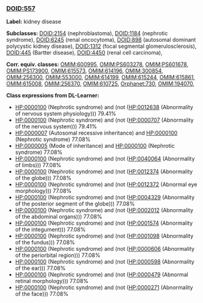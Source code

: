 
### [DOID:557](http://purl.obolibrary.org/obo/DOID_557)
**Label:** kidney disease

**Subclasses:** [DOID:2154](http://purl.obolibrary.org/obo/DOID_2154) (nephroblastoma), [DOID:1184](http://purl.obolibrary.org/obo/DOID_1184) (nephrotic syndrome), [DOID:6245](http://purl.obolibrary.org/obo/DOID_6245) (renal oncocytoma), [DOID:898](http://purl.obolibrary.org/obo/DOID_898) (autosomal dominant polycystic kidney disease), [DOID:1312](http://purl.obolibrary.org/obo/DOID_1312) (focal segmental glomerulosclerosis), [DOID:445](http://purl.obolibrary.org/obo/DOID_445) (Bartter disease), [DOID:4450](http://purl.obolibrary.org/obo/DOID_4450) (renal cell carcinoma), 

**Corr. equiv. classes:** [OMIM:600995](http://purl.obolibrary.org/obo/OMIM_600995), [OMIM:PS603278](http://purl.obolibrary.org/obo/OMIM_PS603278), [OMIM:PS601678](http://purl.obolibrary.org/obo/OMIM_PS601678), [OMIM:PS173900](http://purl.obolibrary.org/obo/OMIM_PS173900), [OMIM:615573](http://purl.obolibrary.org/obo/OMIM_615573), [OMIM:614196](http://purl.obolibrary.org/obo/OMIM_614196), [OMIM:300854](http://purl.obolibrary.org/obo/OMIM_300854), [OMIM:256300](http://purl.obolibrary.org/obo/OMIM_256300), [OMIM:553000](http://purl.obolibrary.org/obo/OMIM_553000), [OMIM:614199](http://purl.obolibrary.org/obo/OMIM_614199), [OMIM:615244](http://purl.obolibrary.org/obo/OMIM_615244), [OMIM:615861](http://purl.obolibrary.org/obo/OMIM_615861), [OMIM:615008](http://purl.obolibrary.org/obo/OMIM_615008), [OMIM:256370](http://purl.obolibrary.org/obo/OMIM_256370), [OMIM:610725](http://purl.obolibrary.org/obo/OMIM_610725), [Orphanet:730](http://www.orpha.net/ORDO/Orphanet_730), [OMIM:194070](http://purl.obolibrary.org/obo/OMIM_194070), 

**Class expressions from DL-Learner:**

- [HP:0000100](http://purl.obolibrary.org/obo/HP_0000100) (Nephrotic syndrome) and (not ([HP:0012638](http://purl.obolibrary.org/obo/HP_0012638) (Abnormality of nervous system physiology))) 79.41%
- [HP:0000100](http://purl.obolibrary.org/obo/HP_0000100) (Nephrotic syndrome) and (not ([HP:0000707](http://purl.obolibrary.org/obo/HP_0000707) (Abnormality of the nervous system))) 79.41%
- [HP:0000007](http://purl.obolibrary.org/obo/HP_0000007) (Autosomal recessive inheritance) and [HP:0000100](http://purl.obolibrary.org/obo/HP_0000100) (Nephrotic syndrome) 77.08%
- [HP:0000005](http://purl.obolibrary.org/obo/HP_0000005) (Mode of inheritance) and [HP:0000100](http://purl.obolibrary.org/obo/HP_0000100) (Nephrotic syndrome) 77.08%
- [HP:0000100](http://purl.obolibrary.org/obo/HP_0000100) (Nephrotic syndrome) and (not ([HP:0040064](http://purl.obolibrary.org/obo/HP_0040064) (Abnormality of limbs))) 77.08%
- [HP:0000100](http://purl.obolibrary.org/obo/HP_0000100) (Nephrotic syndrome) and (not ([HP:0012374](http://purl.obolibrary.org/obo/HP_0012374) (Abnormality of the globe))) 77.08%
- [HP:0000100](http://purl.obolibrary.org/obo/HP_0000100) (Nephrotic syndrome) and (not ([HP:0012372](http://purl.obolibrary.org/obo/HP_0012372) (Abnormal eye morphology))) 77.08%
- [HP:0000100](http://purl.obolibrary.org/obo/HP_0000100) (Nephrotic syndrome) and (not ([HP:0004329](http://purl.obolibrary.org/obo/HP_0004329) (Abnormality of the posterior segment of the globe))) 77.08%
- [HP:0000100](http://purl.obolibrary.org/obo/HP_0000100) (Nephrotic syndrome) and (not ([HP:0002012](http://purl.obolibrary.org/obo/HP_0002012) (Abnormality of the abdominal organs))) 77.08%
- [HP:0000100](http://purl.obolibrary.org/obo/HP_0000100) (Nephrotic syndrome) and (not ([HP:0001574](http://purl.obolibrary.org/obo/HP_0001574) (Abnormality of the integument))) 77.08%
- [HP:0000100](http://purl.obolibrary.org/obo/HP_0000100) (Nephrotic syndrome) and (not ([HP:0001098](http://purl.obolibrary.org/obo/HP_0001098) (Abnormality of the fundus))) 77.08%
- [HP:0000100](http://purl.obolibrary.org/obo/HP_0000100) (Nephrotic syndrome) and (not ([HP:0000606](http://purl.obolibrary.org/obo/HP_0000606) (Abnormality of the periorbital region))) 77.08%
- [HP:0000100](http://purl.obolibrary.org/obo/HP_0000100) (Nephrotic syndrome) and (not ([HP:0000598](http://purl.obolibrary.org/obo/HP_0000598) (Abnormality of the ear))) 77.08%
- [HP:0000100](http://purl.obolibrary.org/obo/HP_0000100) (Nephrotic syndrome) and (not ([HP:0000479](http://purl.obolibrary.org/obo/HP_0000479) (Abnormal retinal morphology))) 77.08%
- [HP:0000100](http://purl.obolibrary.org/obo/HP_0000100) (Nephrotic syndrome) and (not ([HP:0000271](http://purl.obolibrary.org/obo/HP_0000271) (Abnormality of the face))) 77.08%


